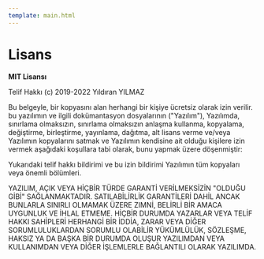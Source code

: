 ```yaml
---
template: main.html
---
```


# Lisans

**MIT Lisansı**

Telif Hakkı (c) 2019-2022 Yıldıran YILMAZ

Bu belgeyle, bir kopyasını alan herhangi bir kişiye ücretsiz olarak izin verilir.
bu yazılımın ve ilgili dokümantasyon dosyalarının ("Yazılım"),
Yazılımda, sınırlama olmaksızın, sınırlama olmaksızın anlaşma
kullanma, kopyalama, değiştirme, birleştirme, yayınlama, dağıtma, alt lisans verme ve/veya
Yazılımın kopyalarını satmak ve Yazılımın kendisine ait olduğu kişilere izin vermek
aşağıdaki koşullara tabi olarak, bunu yapmak üzere döşenmiştir:

Yukarıdaki telif hakkı bildirimi ve bu izin bildirimi
Yazılımın tüm kopyaları veya önemli bölümleri.

YAZILIM, AÇIK VEYA HİÇBİR TÜRDE GARANTİ VERİLMEKSİZİN "OLDUĞU GİBİ" SAĞLANMAKTADIR.
SATILABİLİRLİK GARANTİLERİ DAHİL ANCAK BUNLARLA SINIRLI OLMAMAK ÜZERE ZIMNİ,
BELİRLİ BİR AMACA UYGUNLUK VE İHLAL ETMEME. HİÇBİR DURUMDA
YAZARLAR VEYA TELİF HAKKI SAHİPLERİ HERHANGİ BİR İDDİA, ZARAR VEYA DİĞER SORUMLULUKLARDAN SORUMLU OLABİLİR
YÜKÜMLÜLÜK, SÖZLEŞME, HAKSIZ YA DA BAŞKA BİR DURUMDA OLUŞUR
YAZILIMDAN VEYA KULLANIMDAN VEYA DİĞER İŞLEMLERLE BAĞLANTILI OLARAK
YAZILIMDA.